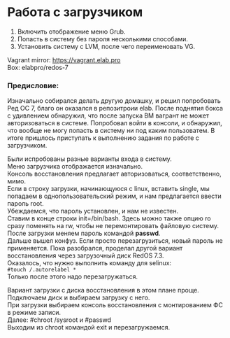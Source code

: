 <h1>Работа с загрузчиком</h1>

1.	Включить отображение меню Grub.<br>
2.	Попасть в систему без пароля несколькими способами.<br>
3.	Установить систему с LVM, после чего переименовать VG.<br>

Vagrant mirror: https://vagrant.elab.pro<br>
Box: elabpro/redos-7<br>

<h3>Предисловие:</h3>
<p>
Изначально собирался делать другую домашку, и решил попробовать Ред ОС 7, благо он оказался в репозитроии elab.
После поднятия бокса с удивлением обнаружил, что после запуска ВМ вагрант не может авторизоваться в системе.
Попробовал войти в консоли, и обнаружил, что вообще не могу попасть в систему ни под каким пользоватем.
В итоге пришлось приступать к выполнению задания по работе с загрузчиком.
</p>

<p>
  Были испробованы разные варианты входа в систему.<br>
  Меню загрузчика отображается изначально.<br>
  Консоль восстановления предлагает авторизоваться, соответственно, мимо.<br>
  Если в строку загрузки, начинающуюся с linux, вставить single, мы попадаем в однопользовательский режим, и нам предлагается ввести пароль root.<br>
  Убеждаемся, что пароль установлен, и нам не известен.<br>
  Ставим в конце строки init=/bin/bash. Здесь можно также опцию ro сразу поменять на rw, чтобы не перемонтировать файловую систему.<br>
  После загрузки меняем пароль командой <b>passwd</b>.<br>
  Дальше вышел конфуз. Если просто перезагрузиться, новый пароль не применяется. Пока разобрался, проделал другой вариант восстановления через загрузочный диск RedOS 7.3.<br>
  Оказалось, что нужно выполнить команду для selinux:<br>
  <code>#touch /.autorelabel *</code><br>
  Только после этого надо перезагружаться.<br>
</p>

<p>
  Вариант загрузки с диска восстановления в этом плане проще.<br>
  Подключаем диск и выбираем загрузку с него.<br>
  При загрузки выбираем консоль восстановления с монтированием ФС в режиме записи.<br>
  Далее: #chroot /sysroot и #passwd <br>
  Выходим из chroot командой exit и перезагружаемся.<br>
</p>



